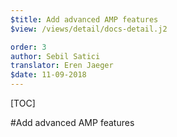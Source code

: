 ```yaml
---
$title: Add advanced AMP features
$view: /views/detail/docs-detail.j2

order: 3
author: Sebil Satici
translator: Eren Jaeger
$date: 11-09-2018
---
```


[TOC]

#Add advanced AMP features
